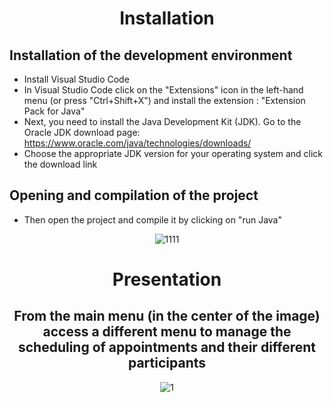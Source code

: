 <div align="center">
  
# Installation
  
</div>

## Installation of the development environment
  
 - Install Visual Studio Code 
 - In Visual Studio Code click on the "Extensions" icon in the left-hand menu (or press "Ctrl+Shift+X") and install the extension : "Extension Pack for Java"
 - Next, you need to install the Java Development Kit (JDK). Go to the Oracle JDK download page: https://www.oracle.com/java/technologies/downloads/ 
 - Choose the appropriate JDK version for your operating system and click the download link


## Opening and compilation of the project

 - Then open the project and compile it by clicking on "run Java"

<div align="center">
  
![1111](https://github.com/YassineProDev/Java_AppointmentBookManagement/assets/120946916/4786b8dc-863e-4f80-8480-a81c99067c6c)
  
</div>

<div align="center">
  
# Presentation
  
## From the main menu (in the center of the image) access a different menu to manage the scheduling of appointments and their different participants
  
![1](https://github.com/YassineProDev/Java_AppointmentBookManagement/assets/120946916/1d8a41c9-14ec-49d2-b3e6-838b24445e8c)

</div>
